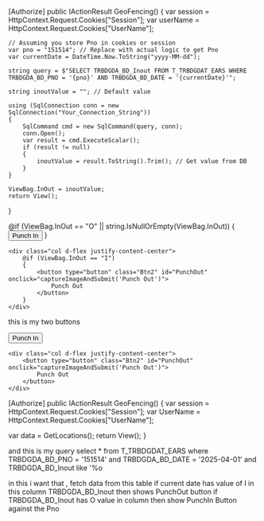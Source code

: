 [Authorize]
public IActionResult GeoFencing()
{
    var session = HttpContext.Request.Cookies["Session"];
    var userName = HttpContext.Request.Cookies["UserName"];
    
    // Assuming you store Pno in cookies or session
    var pno = "151514"; // Replace with actual logic to get Pno
    var currentDate = DateTime.Now.ToString("yyyy-MM-dd");

    string query = $"SELECT TRBDGDA_BD_Inout FROM T_TRBDGDAT_EARS WHERE TRBDGDA_BD_PNO = '{pno}' AND TRBDGDA_BD_DATE = '{currentDate}'";
    
    string inoutValue = ""; // Default value

    using (SqlConnection conn = new SqlConnection("Your_Connection_String"))
    {
        SqlCommand cmd = new SqlCommand(query, conn);
        conn.Open();
        var result = cmd.ExecuteScalar();
        if (result != null)
        {
            inoutValue = result.ToString().Trim(); // Get value from DB
        }
    }

    ViewBag.InOut = inoutValue;
    return View();
}
<div class="row mt-5 form-group">
    <div class="col d-flex justify-content-center mb-4">
        @if (ViewBag.InOut == "O" || string.IsNullOrEmpty(ViewBag.InOut)) 
        {
            <button type="button" class="Btn" id="PunchIn" onclick="captureImageAndSubmit('Punch In')">
                Punch In
            </button>
        }
    </div>

    <div class="col d-flex justify-content-center">
        @if (ViewBag.InOut == "I") 
        {
            <button type="button" class="Btn2" id="PunchOut" onclick="captureImageAndSubmit('Punch Out')">
                Punch Out
            </button>
        }
    </div>
</div>



this is my two buttons 
<div class="row mt-5 form-group">
    <div class="col d-flex justify-content-center mb-4">
        <button type="button" class="Btn" id="PunchIn" onclick="captureImageAndSubmit('Punch In')">
            Punch In
        </button>
    </div>

    <div class="col d-flex justify-content-center">
        <button type="button" class="Btn2" id="PunchOut" onclick="captureImageAndSubmit('Punch Out')">
            Punch Out
        </button>
    </div>
</div>


[Authorize]
public IActionResult GeoFencing()
 {
 var session = HttpContext.Request.Cookies["Session"];
 var UserName = HttpContext.Request.Cookies["UserName"];

           
  var data = GetLocations();
  return View();
  }

and this is my query 
select * from T_TRBDGDAT_EARS where TRBDGDA_BD_PNO = '151514' and TRBDGDA_BD_DATE = '2025-04-01' and TRBDGDA_BD_Inout like '%o

in this i want that , fetch data from this table if current date has value of I in this column TRBDGDA_BD_Inout then shows PunchOut button if TRBDGDA_BD_Inout has O value in column then show PunchIn Button against the Pno
